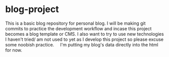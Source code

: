 # blog-project
This is a basic blog repository for personal blog. I will be making git commits to practice the development workflow and incase this project becomes a blog template or CMS. I also want to try to use new technologies I haven't tried/ am not used to yet as I develop this project so please excuse some noobish practice.  
 
I'm putting my blog's data directly into the html for now.